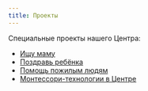 ```yaml
---
title: Проекты
---
```


Специальные проекты нашего Центра:
* [Ищу маму]({{site.baseurl}}/projects/missing-you/)
* [Поздравь ребёнка]({{site.baseurl}}/projects/birthdays/)
* [Помощь пожилым людям]({{site.baseurl}}/projects/eldery-help/)
* [Монтессори-технологии в Центре]({{site.baseurl}}/projects/montessori/)
